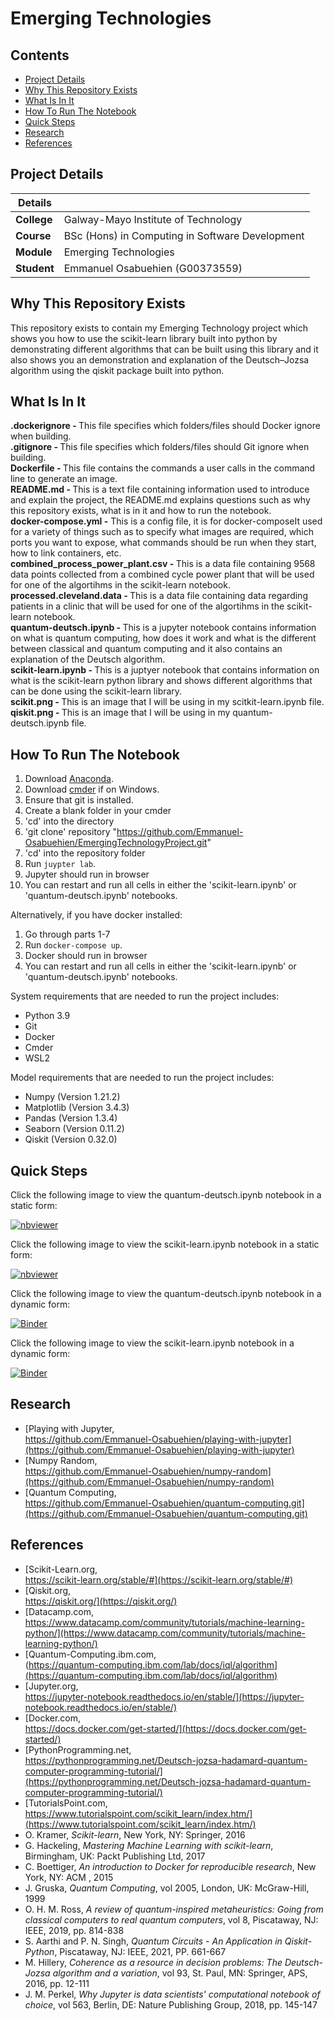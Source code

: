 # Emerging Technologies

## Contents

* [Project Details](#details)
* [Why This Repository Exists](#why) 
* [What Is In It](#what)
* [How To Run The Notebook](#how)
* [Quick Steps](#quick)
* [Research](#research)
* [References](#references)

## Project Details<a name = "details"></a>

| Details   |     |
| --- | --- |
| **College** | Galway-Mayo Institute of Technology|
| **Course** | BSc (Hons) in Computing in Software Development  |
| **Module** |  Emerging Technologies |
| **Student** | Emmanuel Osabuehien (G00373559) |

## Why This Repository Exists<a name = "why"></a>

This repository exists to contain my Emerging Technology project which shows you how to use the scikit-learn library built into python by demonstrating different algorithms that can be built using this library and it also shows you an demonstration and explanation of the Deutsch–Jozsa algorithm using the qiskit package built into python.

## What Is In It<a name = "what"></a>

<b>.dockerignore - </b> This file specifies which folders/files should Docker ignore when building. <br>
<b>.gitignore - </b> This file specifies which folders/files should Git ignore when building. <br>
<b>Dockerfile - </b> This file contains the commands a user calls in the command line to generate an image.<br>
<b>README.md - </b> This is a text file containing information used to introduce and explain the project, the README.md explains questions such as why this repository exists, what is in it and how to run the notebook. <br>
<b>docker-compose.yml -</b> This is a config file, it is for docker-composeIt used for a variety of things such as to specify what images are required, which ports you want to expose, what commands should be run when they start, how to link containers, etc.<br>
<b>combined_process_power_plant.csv - </b> This is a data file containing 9568 data points collected from a combined cycle power plant that will be used for one of the algortihms in the scikit-learn notebook. <br>
<b>processed.cleveland.data - </b> This is a data file containing data regarding patients in a clinic that will be used for one of the algortihms in the scikit-learn notebook. <br>
<b>quantum-deutsch.ipynb - </b> This is a jupyter notebook contains information on what is quantum computing, how does it work and what is the different between classical and quantum computing and it also contains an explanation of the Deutsch algorithm. <br>
<b>scikit-learn.ipynb - </b> This is a juptyer notebook that contains information on what is the scikit-learn python library and shows different algorithms that can be done using the scikit-learn library. <br>
<b>scikit.png - </b> This is an image that I will be using in my scitkit-learn.ipynb file. <br>
<b>qiskit.png - </b> This is an image that I will be using in my quantum-deutsch.ipynb file. <br>

## How To Run The Notebook<a name = "how"></a>

1. Download [Anaconda]().
2. Download [cmder]() if on Windows.
3. Ensure that git is installed.
4. Create a blank folder in your cmder
5. 'cd' into the directory
6. 'git clone' repository "https://github.com/Emmanuel-Osabuehien/EmergingTechnologyProject.git"
7. 'cd' into the repository folder
8. Run `juypter lab`.
9. Jupyter should run in browser
10. You can restart and run all cells in either the 'scikit-learn.ipynb' or 'quantum-deutsch.ipynb' notebooks.

Alternatively, if you have docker installed:
  
1. Go through parts 1-7
2. Run `docker-compose up`.
3. Docker should run in browser
4. You can restart and run all cells in either the 'scikit-learn.ipynb' or 'quantum-deutsch.ipynb' notebooks.

<p> System requirements that are needed to run the project includes: </p>

- Python 3.9
- Git
- Docker
- Cmder
- WSL2

<p> Model requirements that are needed to run the project includes: </p>

- Numpy (Version 1.21.2)
- Matplotlib (Version 3.4.3)
- Pandas (Version 1.3.4)
- Seaborn (Version 0.11.2)
- Qiskit (Version 0.32.0)

## Quick Steps<a name = "quick"></a>

Click the following image to view the quantum-deutsch.ipynb notebook in a static form:

[![nbviewer](https://raw.githubusercontent.com/jupyter/design/master/logos/Badges/nbviewer_badge.svg)](https://nbviewer.org/github/Emmanuel-Osabuehien/EmergingTechnologyProject/blob/main/quantum-deutsch.ipynb)

Click the following image to view the scikit-learn.ipynb notebook in a static form:

[![nbviewer](https://raw.githubusercontent.com/jupyter/design/master/logos/Badges/nbviewer_badge.svg)](https://nbviewer.org/github/Emmanuel-Osabuehien/EmergingTechnologyProject/blob/main/scikit-learn.ipynb)

Click the following image to view the quantum-deutsch.ipynb notebook in a dynamic form:

[![Binder](https://mybinder.org/badge_logo.svg)](https://mybinder.org/v2/gh/Emmanuel-Osabuehien/EmergingTechnologyProject/HEAD?labpath=quantum-deutsch.ipynb)

Click the following image to view the scikit-learn.ipynb notebook in a dynamic form:

[![Binder](https://mybinder.org/badge_logo.svg)](https://mybinder.org/v2/gh/Emmanuel-Osabuehien/EmergingTechnologyProject/HEAD?labpath=scikit-learn.ipynb)

## Research<a name = "research"></a>
- [Playing with Jupyter,<br> https://github.com/Emmanuel-Osabuehien/playing-with-jupyter](https://github.com/Emmanuel-Osabuehien/playing-with-jupyter)
- [Numpy Random,<br> https://github.com/Emmanuel-Osabuehien/numpy-random](https://github.com/Emmanuel-Osabuehien/numpy-random)
- [Quantum Computing,<br> https://github.com/Emmanuel-Osabuehien/quantum-computing.git](https://github.com/Emmanuel-Osabuehien/quantum-computing.git)

## References<a name = "references"></a>

- [Scikit-Learn.org,<br> https://scikit-learn.org/stable/#](https://scikit-learn.org/stable/#)
- [Qiskit.org,<br> https://qiskit.org/](https://qiskit.org/)
- [Datacamp.com,<br> https://www.datacamp.com/community/tutorials/machine-learning-python/](https://www.datacamp.com/community/tutorials/machine-learning-python/)
- [Quantum-Computing.ibm.com,<br> (https://quantum-computing.ibm.com/lab/docs/iql/algorithm](https://quantum-computing.ibm.com/lab/docs/iql/algorithm)
- [Jupyter.org,<br> https://jupyter-notebook.readthedocs.io/en/stable/](https://jupyter-notebook.readthedocs.io/en/stable/)
- [Docker.com,<br> https://docs.docker.com/get-started/](https://docs.docker.com/get-started/)
- [PythonProgramming.net,<br> https://pythonprogramming.net/Deutsch-jozsa-hadamard-quantum-computer-programming-tutorial/](https://pythonprogramming.net/Deutsch-jozsa-hadamard-quantum-computer-programming-tutorial/)
- [TutorialsPoint.com,<br> https://www.tutorialspoint.com/scikit_learn/index.htm/](https://www.tutorialspoint.com/scikit_learn/index.htm/)
- O. Kramer, *Scikit-learn*, New York, NY: Springer, 2016
- G. Hackeling, *Mastering Machine Learning with scikit-learn*, Birmingham, UK: Packt Publishing Ltd, 2017
- C. Boettiger, *An introduction to Docker for reproducible research*, New York, NY: ACM , 2015
- J. Gruska, *Quantum Computing*, vol 2005, London, UK: McGraw-Hill, 1999
- O. H. M. Ross, *A review of quantum-inspired metaheuristics: Going from classical computers to real quantum computers*, vol 8, Piscataway, NJ: IEEE, 2019, pp. 814-838 
- S. Aarthi and P. N. Singh, *Quantum Circuits - An Application in Qiskit-Python*, Piscataway, NJ: IEEE, 2021, PP. 661-667
- M. Hillery, *Coherence as a resource in decision problems: The Deutsch-Jozsa algorithm and a variation*, vol 93, St. Paul, MN: Springer, APS, 2016, pp. 12-111
- J. M. Perkel, *Why Jupyter is data scientists' computational notebook of choice*, vol 563, Berlin, DE: Nature Publishing Group, 2018, pp. 145-147
